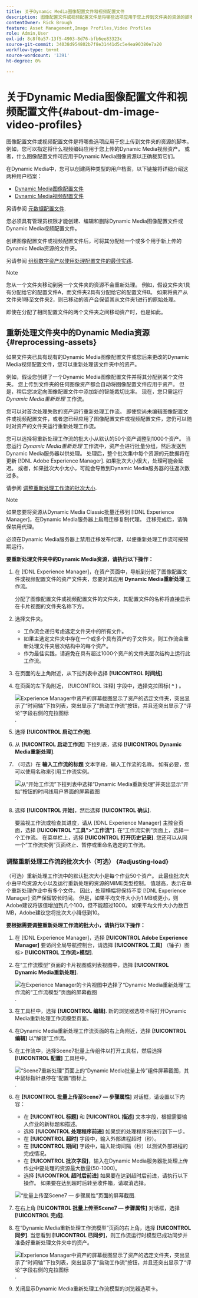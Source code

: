 ```yaml
---
title: 关于Dynamic Media图像配置文件和视频配置文件
description: 图像配置文件或视频配置文件是将哪些选项应用于您上传到文件夹的资源的脚本。 例如，您可以指定将什么视频编码应用于您上传的Dynamic Media视频资产。 或者，什么图像配置文件可应用于Dynamic Media图像资源以正确裁剪它们。
contentOwner: Rick Brough
feature: Asset Management,Image Profiles,Video Profiles
role: Admin,User
exl-id: 8c8f0a57-13f5-4903-8d76-bfb6ee83323c
source-git-commit: 34038d954802b7f8e31441d5c5e4ea90380e7a20
workflow-type: tm+mt
source-wordcount: '1391'
ht-degree: 0%

---
```


# 关于Dynamic Media图像配置文件和视频配置文件{#about-dm-image-video-profiles}

图像配置文件或视频配置文件是将哪些选项应用于您上传到文件夹的资源的脚本。 例如，您可以指定将什么视频编码应用于您上传的Dynamic Media视频资产。 或者，什么图像配置文件可应用于Dynamic Media图像资源以正确裁剪它们。

在Dynamic Media中，您可以创建两种类型的用户档案，以下链接将详细介绍这两种用户档案：

* [Dynamic Media图像配置文件](/help/assets/dynamic-media/image-profiles.md)
* [Dynamic Media视频配置文件](/help/assets/dynamic-media/video-profiles.md)

另请参阅 [元数据配置文件](/help/assets/metadata-profiles.md).

您必须具有管理员权限才能创建、编辑和删除Dynamic Media图像配置文件或Dynamic Media视频配置文件。

创建图像配置文件或视频配置文件后，可将其分配给一个或多个用于新上传的Dynamic Media资源的文件夹。

另请参阅 [组织数字资产以使用处理配置文件的最佳实践](/help/assets/organize-assets.md).


>[!NOTE]
>
>您从一个文件夹移动到另一个文件夹的资源不会重新处理。 例如，假设文件夹1具有分配给它的配置文件A，而文件夹2具有分配给它的配置文件B。 如果将资产从文件夹1移至文件夹2，则已移动的资产会保留其从文件夹1进行的原始处理。
>
>即使在分配了相同配置文件的两个文件夹之间移动资产时，也是如此。

## 重新处理文件夹中的Dynamic Media资源 {#reprocessing-assets}

如果文件夹已具有现有的Dynamic Media图像配置文件或您后来更改的Dynamic Media视频配置文件，您可以重新处理该文件夹中的资产。

例如，假设您创建了一个Dynamic Media图像配置文件并将其分配到某个文件夹。 您上传到文件夹的任何图像资产都会自动将图像配置文件应用于资产。 但是，稍后您决定向图像配置文件中添加新的智能裁切比率。 现在，您只需运行 *Dynamic Media重新处理* 工作流。

您可以对首次处理失败的资产运行重新处理工作流。 即使您尚未编辑图像配置文件或视频配置文件，或者您已经应用了图像配置文件或视频配置文件，您仍可以随时对资产的文件夹运行重新处理工作流。

您可以选择将重新处理工作流的批大小从默认的50个资产调整到1000个资产。 当您运行 _Dynamic Media重新处理_ 工作流中，资产会进行批量分组，然后发送到Dynamic Media服务器以供处理。 处理后，整个批次集中每个资源的元数据将在更新 [!DNL Adobe Experience Manager]. 如果批次大小很大，处理可能会延迟。 或者，如果批次大小太小，可能会导致到Dynamic Media服务器的往返次数过多。

请参阅 [调整重新处理工作流的批次大小](#adjusting-load).

>[!NOTE]
>
>如果您要将资源从Dynamic Media Classic批量迁移到 [!DNL Experience Manager]，在Dynamic Media服务器上启用迁移复制代理。 迁移完成后，请确保禁用代理。
>
>必须在Dynamic Media服务器上禁用迁移发布代理，以便重新处理工作流可按预期运行。

<!-- LEAVE IN PLACE, MAY BE USED IN THE FUTURE

Batch size is the number of assets that are amalgamated into a single IPS (Dynamic Media's Image Production System) job. When you run the Dynamic Media Reprocess workflow, the job is triggered on IPS. The number of IPS jobs that are triggered is based on the total number of assets in the folder, divided by the batch size. For example, suppose you had a folder with 150 assets and a batch size of 50. In this case, three IPS jobs are triggered. The assets are updated when the entire batch size (50 in our example) is processed in IPS. The job then moves onto the next IPS job and so on until complete. If you increase the batch size, you may notice a longer delay with assets getting updated. 

-->

**要重新处理文件夹中的Dynamic Media资源，请执行以下操作：**

1. 在 [!DNL Experience Manager]，在资产页面中，导航到分配了图像配置文件或视频配置文件的资产文件夹，您要对其应用 **Dynamic Media重新处理** 工作流。

   分配了图像配置文件或视频配置文件的文件夹，其配置文件的名称将直接显示在卡片视图的文件夹名称下方。

1. 选择文件夹。

   * 工作流会递归考虑选定文件夹中的所有文件。
   * 如果主选定文件夹中存在一个或多个具有资产的子文件夹，则工作流会重新处理文件夹层次结构中的每个资产。
   * 作为最佳实践，请避免在具有超过1000个资产的文件夹层次结构上运行此工作流。

1. 在页面的左上角附近，从下拉列表中选择 **[!UICONTROL 时间线]**.
1. 在页面的左下角附近， [!UICONTROL 注释] 字段中，选择克拉图标( **^** ) 。

   ![Experience Manager中资产的屏幕截图显示了资产的选定文件夹，突出显示了“时间轴”下拉列表，突出显示了“启动工作流”按钮，并且还突出显示了“评论”字段右侧的克拉图标](/help/assets/dynamic-media/assets/reprocess-assets1.png).

1. 选择 **[!UICONTROL 启动工作流]**.
1. 从 **[!UICONTROL 启动工作流]** 下拉列表，选择 **[!UICONTROL Dynamic Media重新处理]**.
1. （可选）在 **输入工作流的标题** 文本字段，输入工作流的名称。 如有必要，您可以使用名称来引用工作流实例。

   ![从“开始工作流”下拉列表中选择“Dynamic Media重新处理”并突出显示“开始”按钮的时间线用户界面的屏幕截图](/help/assets/dynamic-media/assets/reprocess-assets2.png).

1. 选择 **[!UICONTROL 开始]**，然后选择 **[!UICONTROL 确认]**.

   要监视工作流或检查其进度，请从 [!DNL Experience Manager] 主控台页面，选择 **[!UICONTROL “工具”>“工作流”]**. 在“工作流实例”页面上，选择一个工作流。 在菜单栏上，选择 **[!UICONTROL 打开历史记录]**. 您还可以从同一个“工作流实例”页面终止、暂停或重命名选定的工作流。

### 调整重新处理工作流的批次大小（可选） {#adjusting-load}

（可选）重新处理工作流中的默认批次大小是每个作业50个资产。 此最佳批次大小由平均资源大小以及运行重新处理的资源的MIME类型控制。 值越高，表示在单个重新处理作业中有多个文件。 因此，处理横幅将保持不变 [!DNL Experience Manager] 资产保留较长时间。 但是，如果平均文件大小为1 MB或更小，则Adobe建议将该值增加到几个100，但不能超过1000。 如果平均文件大小为数百MB，Adobe建议您将批次大小降低到10。

**要根据需要调整重新处理工作流的批大小，请执行以下操作：**

1. 在 [!DNL Experience Manager]，选择 **[!UICONTROL Adobe Experience Manager]** 要访问全局导航控制台，请选择 **[!UICONTROL 工具]** （锤子）图标> **[!UICONTROL 工作流>模型]**.
1. 在“工作流模型”页面的卡片视图或列表视图中，选择 **[!UICONTROL Dynamic Media重新处理]**.

   ![在Experience Manager的卡片视图中选择了“Dynamic Media重新处理”工作流的“工作流模型”页面的屏幕截图](/help/assets/dynamic-media/assets/reprocess-assets7.png).

1. 在工具栏中，选择 **[!UICONTROL 编辑]**. 新的浏览器选项卡将打开Dynamic Media重新处理工作流模型页面。
1. 在Dynamic Media重新处理工作流页面的右上角附近，选择 **[!UICONTROL 编辑]** 以“解锁”工作流。
1. 在工作流中，选择Scene7批量上传组件以打开工具栏，然后选择 **[!UICONTROL 配置]** 工具栏中。

   ![“Scene7重新处理”页面上的“Dynamic Media批量上传”组件屏幕截图，其中鼠标指针悬停在“配置”图标上](/help/assets/dynamic-media/assets/reprocess-assets8.png).

1. 在 **[!UICONTROL 批量上传至Scene7 — 步骤属性]** 对话框，请设置以下内容：
   * 在 **[!UICONTROL 标题]** 和 **[!UICONTROL 描述]** 文本字段，根据需要输入作业的新标题和描述。
   * 选择 **[!UICONTROL 处理程序前进]** 如果您的处理程序将进行到下一步。
   * 在 **[!UICONTROL 超时]** 字段中，输入外部进程超时（秒）。
   * 在 **[!UICONTROL 期间]** 字段中，输入轮询间隔（秒）以测试外部进程的完成情况。
   * 在 **[!UICONTROL 批次字段]**，输入在Dynamic Media服务器批处理上传作业中要处理的资源最大数量(50-1000)。
   * 选择 **[!UICONTROL 超时后前进]** 如果要在达到超时后前进，请执行以下操作。 如果要在达到超时后转至收件箱，请取消选择。

   ![“批量上传至Scene7 — 步骤属性”页面的屏幕截图](/help/assets/dynamic-media/assets/reprocess-assets3.png).

1. 在右上角 **[!UICONTROL 批量上传至Scene7 — 步骤属性]** 对话框，选择 **[!UICONTROL 完成]**.

1. 在“Dynamic Media重新处理工作流模型”页面的右上角，选择 **[!UICONTROL 同步]**. 当您看到 **[!UICONTROL 已同步]**，则工作流运行时模型已成功同步并准备好重新处理文件夹中的资产。

   ![Experience Manager中资产的屏幕截图显示了资产的选定文件夹，突出显示了“时间轴”下拉列表，突出显示了“启动工作流”按钮，并且还突出显示了“评论”字段右侧的克拉图标](/help/assets/dynamic-media/assets/reprocess-assets1.png).

1. 关闭显示Dynamic Media重新处理工作流模型的浏览器选项卡。

<!-- MAY BE NEEDED IN THE FUTURE

1. Return to the browser tab that has the open Workflow Models page, then press **Esc** to exit the selection.
1. In the upper-left corner of the page, select **[!UICONTROL Adobe Experience Manager]** to access the global navigation console, then select the **[!UICONTROL Tools]** (hammer) icon > **[!UICONTROL General > CRXDE Lite]**.
1. In the folder tree on the left side of the CRXDE Lite page, navigate to the following location:

   `/conf/global/settings/workflow/models/scene7_reprocess_assets/jcr:content/flow/reprocess/metaData`

   ![CRXDE Lite](/help/security/assets/workflow-models9.png)

1. On the right side of the CRXDE Lite page, in the lower portion, enter the following name, type, and value in its respective field:
    * **[!UICONTROL Name]**: `reprocess-batch-size`
    * **[!UICONTROL Type]**: `Long`
    * **[!UICONTROL Value]**: enter a default value (50-1000) for the batch size
1. In the lower-right corner, select **[!UICONTROL Add]**. The new property appears as the following:

    ![Saving the new property](/help/security/assets/workflow-models10.png)

1. On the menu bar of the CRXDE Lite page, select **[!UICONTROL Save All]**.
1. In the upper-left corner of the page, select **[!UICONTROL CRXDE Lite]** to return to the main Experience Manager console
1. Repeat steps 1-7 to re-synchronize the new batch size to the Dynamic Media Reprocess workflow model.

-->
